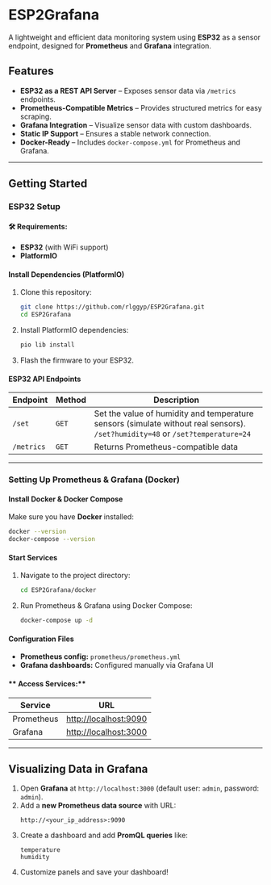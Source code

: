 # ESP2Grafana  
A lightweight and efficient data monitoring system using **ESP32** as a sensor endpoint, designed for **Prometheus** and **Grafana** integration.  

## Features  
- **ESP32 as a REST API Server** – Exposes sensor data via `/metrics` endpoints.
- **Prometheus-Compatible Metrics** – Provides structured metrics for easy scraping.
- **Grafana Integration** – Visualize sensor data with custom dashboards.
- **Static IP Support** – Ensures a stable network connection.
- **Docker-Ready** – Includes `docker-compose.yml` for Prometheus and Grafana.

---

## Getting Started  

### **ESP32 Setup**  
#### **🛠️ Requirements:**  
- **ESP32** (with WiFi support)  
- **PlatformIO**  

#### **Install Dependencies (PlatformIO)**  
1. Clone this repository:  
   ```sh
   git clone https://github.com/rlggyp/ESP2Grafana.git
   cd ESP2Grafana 
   ```  
2. Install PlatformIO dependencies:  
   ```sh
   pio lib install
   ```  
3. Flash the firmware to your ESP32.  

#### **ESP32 API Endpoints**  
| Endpoint       | Method | Description |
|--------------- |--------|-------------|
| `/set`         | `GET`  | Set the value of humidity and temperature sensors (simulate without real sensors).<br>`/set?humidity=48` or `/set?temperature=24`|
| `/metrics`     | `GET`  | Returns Prometheus-compatible data |

---

### **Setting Up Prometheus & Grafana (Docker)**  
#### **Install Docker & Docker Compose**  
Make sure you have **Docker** installed:  
```sh
docker --version
docker-compose --version
```  

#### **Start Services**  
1. Navigate to the project directory:  
   ```sh
   cd ESP2Grafana/docker
   ```  
2. Run Prometheus & Grafana using Docker Compose:  
   ```sh
   docker-compose up -d
   ```  

#### **Configuration Files**  
- **Prometheus config:** `prometheus/prometheus.yml`  
- **Grafana dashboards:** Configured manually via Grafana UI  

#### ** Access Services:**  
| Service     | URL |
|------------|----------------------------|
| Prometheus | [http://localhost:9090](http://localhost:9090) |
| Grafana    | [http://localhost:3000](http://localhost:3000) |

---

## Visualizing Data in Grafana  
1. Open **Grafana** at `http://localhost:3000` (default user: `admin`, password: `admin`).  
2. Add a **new Prometheus data source** with URL:  
   ```
   http://<your_ip_address>:9090
   ```  
3. Create a dashboard and add **PromQL queries** like:  
   ```promql
   temperature
   humidity
   ```  
4. Customize panels and save your dashboard!

